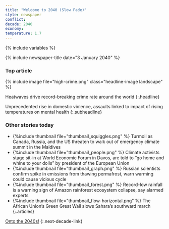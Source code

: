 ```yaml
---
title: "Welcome to 2040 (Slow Fade)"
style: newspaper
conflict: 
decade: 2040
economy: 
temperature: 1.7
---
```


{% include variables %}

{% include newspaper-title date="3 January 2040" %}

### Top article

{% include image file="high-crime.png" class="headline-image landscape" %}

Heatwaves drive record-breaking crime rate around the world
{:.headline}

Unprecedented rise in domestic violence, assaults linked to impact of rising temperatures on mental health
{:.subheadline}

### Other stories today

- {%include thumbnail file="thumbnail_squiggles.png" %} Turmoil as Canada, Russia, and the US threaten to walk out of emergency climate summit in the Maldives
- {%include thumbnail file="thumbnail_people.png" %} Climate activists stage sit-in at World Economic Forum in Davos, are told to “go home and whine to your dolls” by president of the European Union
- {%include thumbnail file="thumbnail_graph.png" %} Russian scientists confirm spike in emissions from thawing permafrost, warn warming could cause vicious cycle
- {%include thumbnail file="thumbnail_forest.png" %} Record-low rainfall is a warning sign of Amazon rainforest ecosystem collapse, say alarmed experts
- {%include thumbnail file="thumbnail_flow-horizontal.png" %} The African Union’s Green Great Wall slows Sahara’s southward march
{:.articles}

[Onto the 2040s!](chapter_refugee-crisis-and-slow-fade-world.html)
{:.next-decade-link}
